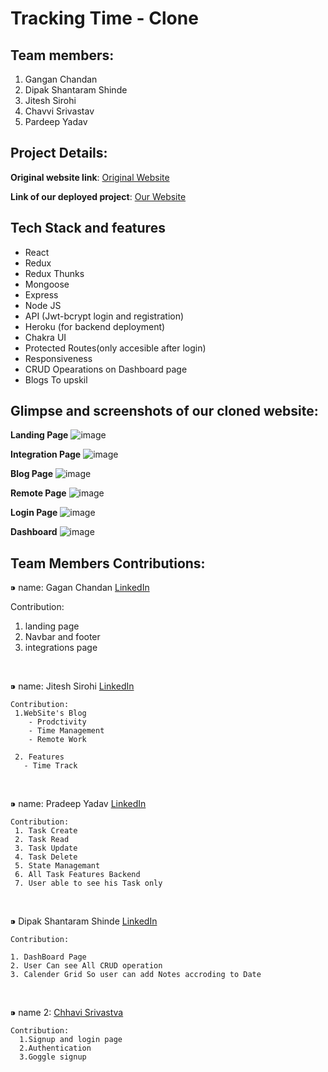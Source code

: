 # Tracking Time - Clone


## Team members:
1. Gangan Chandan
2. Dipak Shantaram Shinde
3. Jitesh Sirohi
4. Chavvi Srivastav
5. Pardeep Yadav


## Project Details:

**Original website link**: [Original Website](https://trackingtime.co/)

**Link of our deployed project**: [Our Website](https://trackingtime-clone.vercel.app/)

## Tech Stack and features
- React
- Redux
- Redux Thunks
- Mongoose
- Express
- Node JS
- API (Jwt-bcrypt login and registration)
- Heroku (for backend deployment)
- Chakra UI
- Protected Routes(only accesible after login)
- Responsiveness
- CRUD Opearations on Dashboard page
- Blogs To upskil


## Glimpse and screenshots of our cloned website:
**Landing Page**
![image](https://user-images.githubusercontent.com/70229744/187068343-07604dbc-b919-47d7-9b04-9d6042a44474.png)

**Integration Page**
![image](https://user-images.githubusercontent.com/70229744/187068363-1b9a735a-e042-4ba0-850b-3bdde20fd778.png)

**Blog Page**
![image](https://user-images.githubusercontent.com/70229744/187068407-17ce0433-d836-46f0-a63a-5a334cfa987d.png)

**Remote Page**
![image](https://user-images.githubusercontent.com/70229744/187068427-429c9019-6df8-402e-8bea-ef13da791ece.png)

**Login Page**
![image](https://user-images.githubusercontent.com/70229744/187068471-a3e065cf-2688-4a84-b4cb-5f4a2a1ca4f2.png)

**Dashboard**
![image](https://user-images.githubusercontent.com/70229744/187068455-6ffe7a35-c9e6-41d4-ae51-165660cb4ca8.png)


## Team Members Contributions:
 ⁍ name: Gagan Chandan [LinkedIn](https://www.linkedin.com/in/gagan-chandan-p%F0%9F%95%B7-3b4590231/)
 
 Contribution:
 
  1. landing page 
  2. Navbar and footer 
  3. integrations page


<br>

   ⁍ name: Jitesh Sirohi  [LinkedIn](https://www.linkedin.com/in/jitesh-sirohi/)

    Contribution:
     1.WebSite's Blog
        - Prodctivity
        - Time Management
        - Remote Work
        
     2. Features
       - Time Track
    
<br>

   ⁍ name: Pradeep Yadav  [LinkedIn](https://www.linkedin.com/in/pradeep-yadav-11112222222244449999/)

    Contribution:
     1. Task Create 
     2. Task Read
     3. Task Update
     4. Task Delete
     5. State Managemant
     6. All Task Features Backend
     7. User able to see his Task only

   

<br>

  ⁍ Dipak Shantaram Shinde [LinkedIn](https://www.linkedin.com/in/dipak-shinde-2857461b6/)

    Contribution:
    
    1. DashBoard Page
    2. User Can see All CRUD operation
    3. Calender Grid So user can add Notes accroding to Date
    
  <br>

  ⁍ name 2: <a href="https://www.linkedin.com/in/chhavisrivastva/">Chhavi Srivastva<a/>


    Contribution:
      1.Signup and login page
      2.Authentication
      3.Goggle signup
    

    
    
  
   
